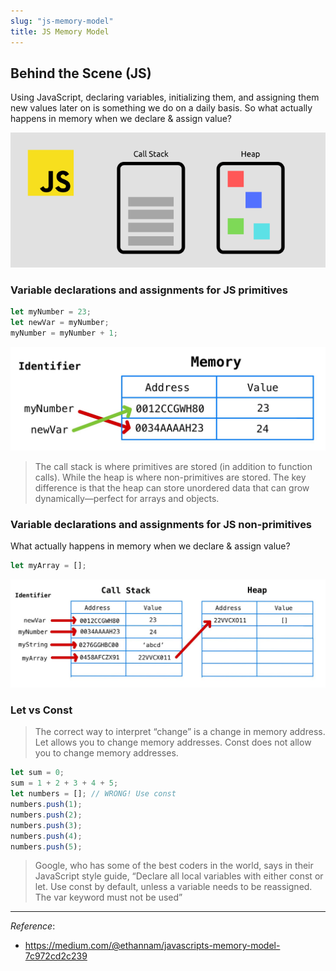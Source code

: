 ```yaml
---
slug: "js-memory-model"
title: JS Memory Model
---
```


## Behind the Scene (JS)

Using JavaScript, declaring variables, initializing them, and assigning them new values later on is something we do on a daily basis. So what actually happens in memory when we declare & assign value?

![js-memorymodel](/img/js-memory-model.png)

### Variable declarations and assignments for JS primitives

```javascript
let myNumber = 23;
let newVar = myNumber;
myNumber = myNumber + 1;
```

![js-memorymodel1](/img/js-memory-model1.jpeg)

> The call stack is where primitives are stored (in addition to function calls). While the heap is where non-primitives are stored. The key difference is that the heap can store unordered data that can grow dynamically—perfect for arrays and objects.

### Variable declarations and assignments for JS non-primitives

What actually happens in memory when we declare & assign value?

```javascript
let myArray = [];
```

![js-memorymodel2](/img/js-memory-model2.jpeg)

### Let vs Const

> The correct way to interpret “change” is a change in memory address. Let allows you to change memory addresses. Const does not allow you to change memory addresses.

```javascript
let sum = 0;
sum = 1 + 2 + 3 + 4 + 5;
let numbers = []; // WRONG! Use const
numbers.push(1);
numbers.push(2);
numbers.push(3);
numbers.push(4);
numbers.push(5);
```

> Google, who has some of the best coders in the world, says in their JavaScript style guide, “Declare all local variables with either const or let. Use const by default, unless a variable needs to be reassigned. The var keyword must not be used”

---

_Reference_:

- https://medium.com/@ethannam/javascripts-memory-model-7c972cd2c239
